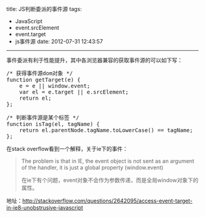 title: JS判断委派的事件源
tags:
  - JavaScript
  - event.srcElement
  - event.target
  - js事件源
date: 2012-07-31 12:43:57
---

事件委派有利于性能提升，其中各浏览器兼容的获取事件源的可以如下写：

<pre>/* 获得事件源dom对象 */
function getTarget(e) {
    e = e || window.event;
    var el = e.target || e.srcElement;
    return el;
};

/* 判断事件源是某个标签 */
function isTag(el, tagName) {
    return el.parentNode.tagName.toLowerCase() == tagName;
};</pre>

在stack overflow看到一个解释，关于ie下的事件：

> The problem is that in IE, the event object is not sent as an argument of the handler, it is just a global property (window.event)
> 
> 在ie下有个问题，event对象不会作为参数传递，而是全局window对象下的属性。

地址：http://stackoverflow.com/questions/2642095/access-event-target-in-ie8-unobstrusive-javascript